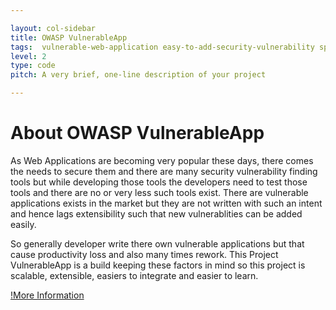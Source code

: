 ```yaml
---

layout: col-sidebar
title: OWASP VulnerableApp
tags:  vulnerable-web-application easy-to-add-security-vulnerability springboot java-8 security zap-payload-testing burp-payload-testing
level: 2
type: code
pitch: A very brief, one-line description of your project

---
```


# About OWASP VulnerableApp

As Web Applications are becoming very popular these days, there comes the needs to secure them and there are many security vulnerability finding tools but while developing those tools the developers need to test those tools and there are no or very less such tools exist. There are vulnerable applications exists in the market but they are not written with such an intent and hence lags extensibility such that new vulnerablities can be added easily.

So generally developer write there own vulnerable applications but that cause productivity loss and also many times rework. 
This Project VulnerableApp is a build keeping these factors in mind so this project is scalable, extensible, easiers to integrate and easier to learn. 

[!More Information](https://sasanlabs.github.io/VulnerableApp/)

